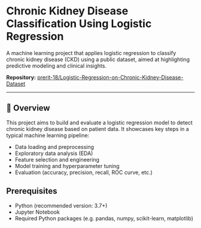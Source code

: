 # Chronic Kidney Disease Classification Using Logistic Regression

A machine learning project that applies logistic regression to classify chronic kidney disease (CKD) using a public dataset, aimed at highlighting predictive modeling and clinical insights.

**Repository:** [prerit-18/Logistic-Regression-on-Chronic-Kidney-Disease-Dataset](https://github.com/prerit-18/Logistic-Regression-on-Chronic-Kidney-Disease-Dataset)

---

## 📌 Overview

This project aims to build and evaluate a logistic regression model to detect chronic kidney disease based on patient data. It showcases key steps in a typical machine learning pipeline:

- Data loading and preprocessing  
- Exploratory data analysis (EDA)  
- Feature selection and engineering  
- Model training and hyperparameter tuning  
- Evaluation (accuracy, precision, recall, ROC curve, etc.)

## Prerequisites
- Python (recommended version: 3.7+)
- Jupyter Notebook
- Required Python packages (e.g. pandas, numpy, scikit-learn, matplotlib)
